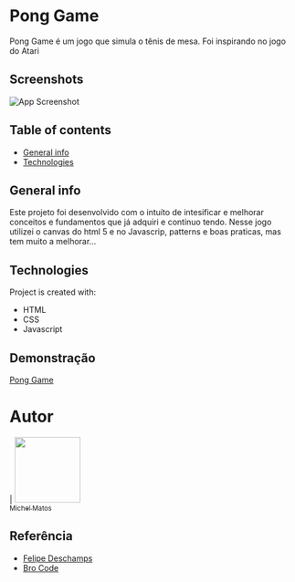 # Pong Game

Pong Game é um jogo que simula o tênis de mesa. Foi inspirando no jogo do Atari


## Screenshots

![App Screenshot](https://images.prismic.io/portfoliodev/78731dd6-df3c-4bd9-8aa0-21c7275b1ded_image-pong-game.jpg?auto=compress,format)


## Table of contents
* [General info](#general-info)
* [Technologies](#technologies)

## General info
Este projeto foi desenvolvido com o intuíto de intesificar e melhorar conceitos e 
fundamentos que já adquiri e continuo tendo.
Nesse jogo utilizei o canvas do html 5 e no Javascrip, patterns e boas praticas, mas tem muito a melhorar...

## Technologies
Project is created with:
* HTML
* CSS
* Javascript


## Demonstração

[Pong Game](https://pong-game-michel.vercel.app/)

# Autor

| [<img src="https://avatars.githubusercontent.com/u/63553960?v=4" width=115><br><sub>Michel Matos</sub>](https://https://github.com/M1CH3lM4705)

## Referência

 - [Felipe Deschamps](https://www.youtube.com/watch?v=0sTfIZvjYJk&list=PLMdYygf53DP5SVQQrkKCVWDS0TwYLVitL)
 - [Bro Code](https://www.youtube.com/watch?v=AiFqApeurqI&pp=ugMICgJwdBABGAE%3D)